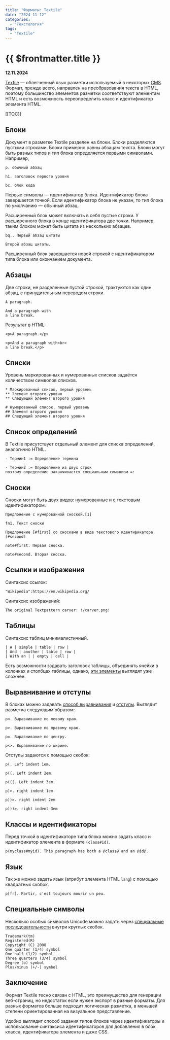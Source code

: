 ```yaml
---
title: "Форматы: Textile"
date: "2024-11-12"
categories:
  - "Текстология"
tags:
  - "Textile"
---
```


# {{ $frontmatter.title }}

**12.11.2024**

[Textile](https://textile-lang.com/) — облегченный язык разметки используемый в некоторых [CMS](https://ru.wikipedia.org/wiki/Система_управления_содержимым). Формат, прежде всего, направлен на преобразования текста в HTML, поэтому большинство элементов разметки соответствуют элементам HTML и есть возможность переопределить класс и идентификатор элемента HTML.

[[TOC]]

## Блоки

Документ в разметке Textile разделен на блоки. Блоки разделяются пустыми строками. Блоки примерно равны абзацам текста. Блоки могут быть разных типов и тип блока определяется первыми символами. Например,

```textile
p. обычный абзац

h1. заголовок первого уровня

bc. блок кода
```

Первые символы — идентификатор блока. Идентификатор блока завершается точкой. Если идентификатор блока не указан, то тип блока по умолчанию — обычный абзац.

Расширенный блок может включать в себя пустые строки. У расширенного блока в конце идентификатора две точки. Например, таким блоком может быть цитата из нескольких абзацев.

```textile
bq.. Первый абзац цитаты

Второй абзац цитаты.
```

Расширенный блок завершается новой строкой с идентификатором типа блока или окончанием документа.

## Абзацы

Две строки, не разделенные пустой строкой, трактуются как один абзац, с принудительным переводом строки.

```textile
A paragraph.

And a paragraph with
a line break.
```

Результат в HTML:

```textile
<p>A paragraph.</p>

<p>And a paragraph with<br>
a line break.</p>
```

## Списки

Уровень маркированных и нумерованных списков задаётся количеством символов списков.

```textile
* Маркированный список, первый уровень
** Элемент второго уровня
** Следующий элемент второго уровня

# Нумерованный список, первый уровень
## Элемент второго уровня
## Следующий элемент второго уровня
```

## Список определений

В Textile присутствует отдельный элемент для списка определений, аналогично HTML.

```textile
- Термин1 := Определение термина

- Термин2 := Определение из двух строк
поэтому определение заканчивается специальным символом =:
```

## Сноски

Сноски могут быть двух видов: нумерованные и с текстовым идентификатором.

```textile
Предложение с нумерованной сноской.[1]

fn1. Текст сноски
```

```textile
Предложение [#first] со сносками в виде текстового идентификатора.[#second]

note#first. Первая сноска.

note#second. Вторая сноска.
```

## Ссылки и изображения

Синтаксис ссылок:

```textile
"Wikipedia":https://en.wikipedia.org/
```

Синтаксис изображений:

```textile
The original Textpattern carver: !/carver.png!
```

## Таблицы

Синтаксис таблиц минималистичный.

```textile
| A | simple | table | row |
| And | another | table | row |
| With an | | empty | cell |
```

Есть возможности задавать заголовок таблицы, объединять ячейки в колонках и столбцах таблицы, однако, [эти элементы](https://textile-lang.com/doc/tables) выглядят уже сложнее.

## Выравнивание и отступы

В блоках можно задавать [способ выравнивания](https://textile-lang.com/doc/text-alignment) и [отступы](https://textile-lang.com/doc/indentation). Выглядит разметка следующим образом:

```textile
p<. Выравнивание по левому краю.

p>. Выравнивание по правому краю.

p=. Выравнивание по центру.

p<>. Выравнивание по ширине.
```

Отступы задаются с помощью скобок:

```textile
p(. Left indent 1em.

p((. Left indent 2em.

p(((. Left indent 3em.

p)>. right indent 1em

p))>. right indent 2em

p)))>. right indent 3em
```

## Классы и идентификаторы

Перед точкой в идентификаторе типа блока можно задать класс и идентификатор элемента в формате `(class#id)`.

```textile
p(myclass#myid). This paragraph has both a @class@ and an @id@.
```

## Язык

Так же можно задать язык (атрибут элемента HTML `lang`) с помощью квадратных скобок.

```textile
p[fr]. Partir, c'est toujours mourir un peu.
```

## Специальные символы

Несколько особых символов Unicode можно задать через [специальные последовательности](https://textile-lang.com/doc/unicode-symbols) внутри круглых скобок.

```textile
Trademark(tm)
Registered(R)
Copyright (C) 2008
One quarter (1/4) symbol
One half (1/2) symbol
Three quarters (3/4) symbol
Degree (o) symbol
Plus/minus (+/-) symbol
```

## Заключение

Формат Textile тесно связан с HTML, это преимущество для генерации веб-страниц, но недостаток если нужен экспорт в разные форматы. Для разных форматов больше подходит логическая разметка, в меньшей степени ориентированная на визуальное представление.

Удобно выглядит способ задания типов блоков через идентификаторы и использование синтаксиса идентификаторов для добавления в блок класса, идентификатора элемента и даже CSS.
